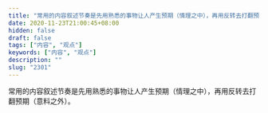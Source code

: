 ```yaml
---
title: "常用的内容叙述节奏是先用熟悉的事物让人产生预期（情理之中），再用反转去打翻预期（意料之外）。"
date: 2020-11-23T21:00:45+08:00
hidden: false
draft: false
tags: ["内容", "观点"]
keywords: ["内容", "观点"]
description: ""
slug: "2301"
---
```


常用的内容叙述节奏是先用熟悉的事物让人产生预期（情理之中），再用反转去打翻预期（意料之外）。